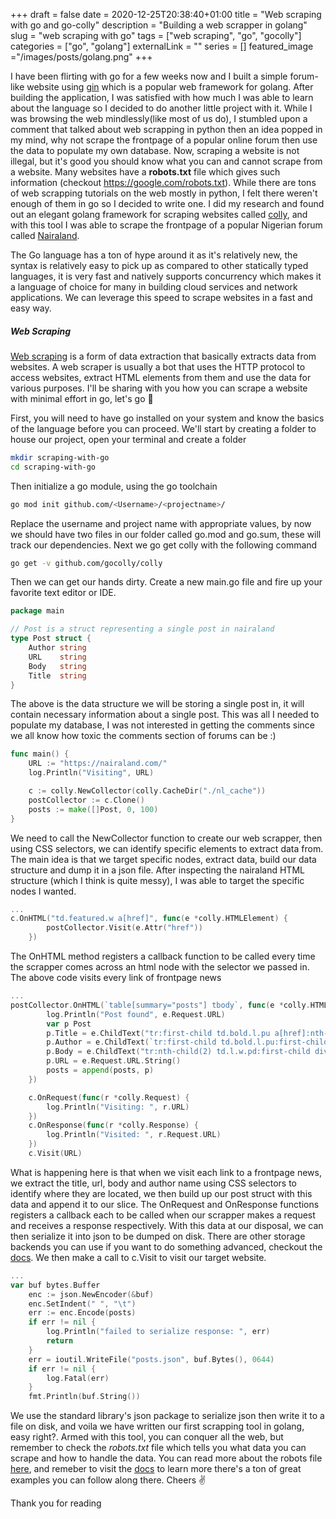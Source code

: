 +++ 
draft = false
date = 2020-12-25T20:38:40+01:00
title = "Web scraping with go and go-colly"
description = "Building a web scrapper in golang"
slug = "web scraping with go" 
tags = ["web scraping", "go", "gocolly"]
categories = ["go", "golang"]
externalLink = ""
series = []
featured_image ="/images/posts/golang.png"
+++

I have been flirting with go for a few weeks now and I built a simple forum-like website using [gin](https://github.com/gin-gonic/gin) which is a popular web framework for golang. After building the application, I was satisfied with how much I was able to learn about the language so I decided to do another little project with it. While I was browsing the web mindlessly(like most of us do), I stumbled upon a comment that talked about web scrapping in python then an idea popped in my mind, why not scrape the frontpage of a popular online forum then use the data to populate my own database. Now, scraping a website is not illegal, but it's good you should know what you can and cannot scrape from a website. Many websites have a **robots.txt** file which gives such information (checkout https://google.com/robots.txt). While there are tons of web scrapping tutorials on the web mostly in python, I felt there weren't enough of them in go so I decided to write one.  I did my research and found out an elegant golang framework for scraping websites called [colly](https://go-colly.org), and with this tool I was able to scrape the frontpage of a popular Nigerian forum called [Nairaland](https://nairaland.com/).

The Go language has a ton of hype around it as it's relatively new, the syntax is relatively easy to pick up as compared to other statically typed languages, it is very fast and natively supports concurrency which makes it a language of choice for many in building cloud services and network applications. We can leverage this speed to scrape websites in a fast and easy way.

##### Web Scraping
[Web scraping](https://en.wikipedia.org/wiki/Web_scraping) is a form of data extraction that basically extracts data from websites. A web scraper is usually a bot that uses the HTTP protocol to access websites, extract HTML elements from them and use the data for various purposes.
I'll be sharing with you how you can scrape a website with minimal effort in go, let's go :rocket:

First, you will need to have go installed on your system and know the basics of the language before you can proceed.
We'll start by creating a folder to house our project, open your terminal and create a folder 
```bash
mkdir scraping-with-go
cd scraping-with-go 
```
Then initialize a go module, using the go toolchain
```bash
go mod init github.com/<Username>/<projectname>/
```
Replace the username and project name with appropriate values, by now we should have two files in our folder called go.mod and go.sum, these will track our dependencies.
Next we go get colly with the following command
```bash
go get -v github.com/gocolly/colly
```
Then we can get our hands dirty. Create a new main.go file and fire up your favorite text editor or IDE.
```go
package main

// Post is a struct representing a single post in nairaland
type Post struct {
	Author string
	URL    string
	Body   string
	Title  string
}
```
The above is the data structure we will be storing a single post in, it will contain necessary information about a single post. This was all I needed to populate my database, I was not interested in getting the comments since we all know how toxic the comments section of  forums can be :)
```go
func main() {
	URL := "https://nairaland.com/"
	log.Println("Visiting", URL)

	c := colly.NewCollector(colly.CacheDir("./nl_cache"))
	postCollector := c.Clone()
	posts := make([]Post, 0, 100)
}
```
We need to call the NewCollector function to create our web scrapper, then using CSS selectors, we can identify specific elements to extract data from. The main idea is that we target specific nodes, extract data, build our data structure and dump it in a json file. After inspecting the nairaland HTML structure (which I think is quite messy), I was able to target the specific nodes I wanted. 

```go
...
c.OnHTML("td.featured.w a[href]", func(e *colly.HTMLElement) {
		postCollector.Visit(e.Attr("href"))
	})
```
The OnHTML method registers a callback function to be called every time the scrapper comes across an html node with the selector we passed in. The above code visits every link of frontpage news 
```go
...
postCollector.OnHTML(`table[summary="posts"] tbody`, func(e *colly.HTMLElement) {
		log.Println("Post found", e.Request.URL)
		var p Post
		p.Title = e.ChildText("tr:first-child td.bold.l.pu a[href]:nth-child(4)")
		p.Author = e.ChildText(`tr:first-child td.bold.l.pu:first-child a[class="user"]`)
		p.Body = e.ChildText("tr:nth-child(2) td.l.w.pd:first-child div.narrow")
		p.URL = e.Request.URL.String()
		posts = append(posts, p)
	})

	c.OnRequest(func(r *colly.Request) {
		log.Println("Visiting: ", r.URL)
	})
	c.OnResponse(func(r *colly.Response) {
		log.Println("Visited: ", r.Request.URL)
	})
	c.Visit(URL)
```
What is happening here is that when we visit each link to a frontpage news, we extract the title, url, body and author name using CSS selectors to identify where they are located, we then build up our post struct with this data and append it to our slice. The OnRequest and OnResponse functions registers a callback each to be called when our scrapper makes a request and receives a response respectively. With this data at our disposal, we can then serialize it into json to be dumped on disk. There are other storage backends you can use if you want to do something advanced, checkout the [docs](https://go-colly.org/docs). We then make a call to c.Visit to visit our target website.
```go
...
var buf bytes.Buffer
	enc := json.NewEncoder(&buf)
	enc.SetIndent(" ", "\t")
	err := enc.Encode(posts)
	if err != nil {
		log.Println("failed to serialize response: ", err)
		return
	}
	err = ioutil.WriteFile("posts.json", buf.Bytes(), 0644)
	if err != nil {
		log.Fatal(err)
	}
	fmt.Println(buf.String())
```
We use the standard library's json package to serialize json then write it to a file on disk, and voila we have written our first scrapping tool in golang, easy right?. Armed with this tool, you can conquer all the web, but remember to check the *robots.txt* file which tells you what data you can scrape and how to handle the data. You can read more about the robots file [here](http://www.robotstxt.org), and remeber to visit the [docs](http://go-colly.org) to learn more there's a ton of great examples you can follow along there. Cheers  :v:

Thank you for reading